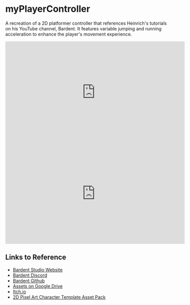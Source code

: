 # myPlayerController
A recreation of a 2D platformer controller that references Heinrich's tutorials on his YouTube channel, Bardent. It features variable jumping and running acceleration to enhance the player's movement experience.

<iframe width="560" height="315" src="https://www.youtube.com/embed/KCCJwHLkmBs?si=-J59af3R8I6KHs9S" title="YouTube video player" frameborder="0" allow="accelerometer; autoplay; clipboard-write; encrypted-media; gyroscope; picture-in-picture; web-share" referrerpolicy="strict-origin-when-cross-origin" allowfullscreen></iframe>

<iframe width="560" height="315" src="https://www.youtube.com/embed/JA47VK2Gxb8?si=EKnO8yzBaay8iAkN" title="YouTube video player" frameborder="0" allow="accelerometer; autoplay; clipboard-write; encrypted-media; gyroscope; picture-in-picture; web-share" referrerpolicy="strict-origin-when-cross-origin" allowfullscreen></iframe>

## Links to Reference
- [Bardent Studio Website](https://bardentstudios.com)
- [Bardent Discord](https://discord.gg/uHQrf7K)
- [Bardent Github](https://github.com/Bardent)
- [Assets on Google Drive](https://drive.google.com/drive/folders/1uPAk8JyDxEF_GYX7NnQrqr5qA_HKkMaf?usp=sharing)
- [Itch.io](https://bardent.itch.io)
- [2D Pixel Art Character Template Asset Pack](https://zegley.itch.io/2d-platformermetroidvania-asset-pack)
